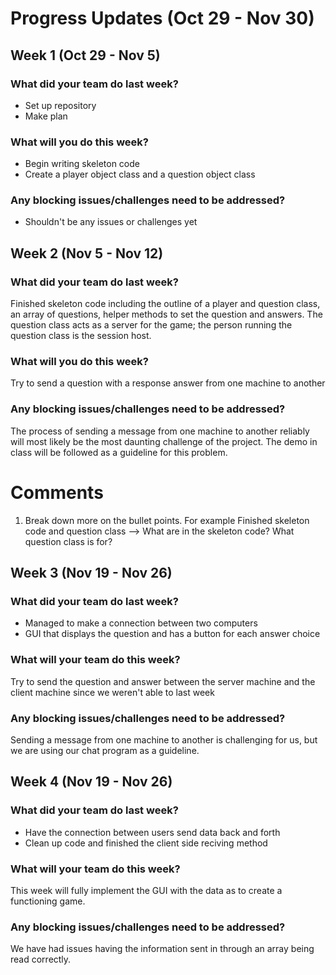 # Progress Updates (Oct 29 - Nov 30)

## Week 1 (Oct 29 - Nov 5)

### What did your team do last week?
* Set up repository
* Make plan

### What will you do this week?
* Begin writing skeleton code
* Create a player object class and a question object class

### Any blocking issues/challenges need to be addressed?
* Shouldn't be any issues or challenges yet


## Week 2 (Nov 5 - Nov 12)

### What did your team do last week?
Finished skeleton code including the outline of a player and question class, an array of questions, helper methods to set the question and answers. The question class acts as a server for the game; the person running the question class is the session host. 

### What will you do this week?
Try to send a question with a response answer from one machine to another

### Any blocking issues/challenges need to be addressed?
The process of sending a message from one machine to another reliably will
most likely be the most daunting challenge of the project.
The demo in class will be followed as a guideline for this problem.

# Comments
1. Break down more on the bullet points. For example Finished skeleton code and question class --> What are in the skeleton code? What question class is for?

## Week 3 (Nov 19  - Nov 26)

### What did your team do last week?
* Managed to make a connection between two computers 
* GUI that displays the question and has a button for each answer choice

### What will your team do this week? 
Try to send the question and answer between the server machine and the client machine since we weren't able to last week

### Any blocking issues/challenges need to be addressed?
Sending a message from one machine to another is challenging for us, but we are using our chat program as a guideline.

## Week 4 (Nov 19 - Nov 26)

### What did your team do last week?
* Have the connection between users send data back and forth
* Clean up code and finished the client side reciving method

### What will your team do this week?
This week will fully implement the GUI with the data as to create a functioning game. 

### Any blocking issues/challenges need to be addressed?
We have had issues having the information sent in through an array being read correctly.  
